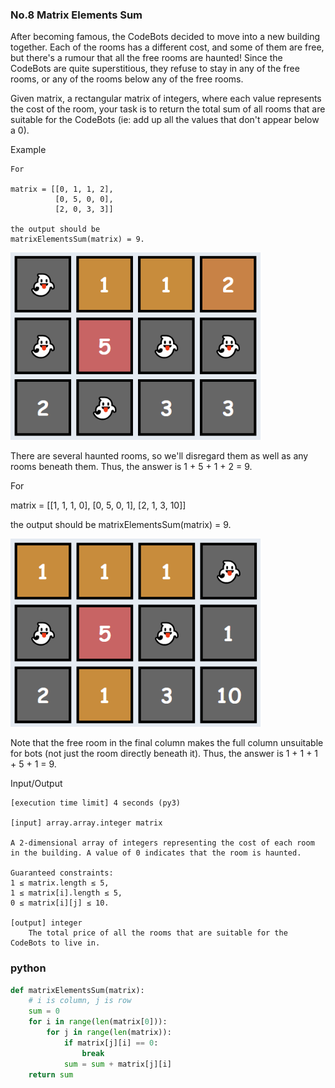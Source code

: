### No.8 Matrix Elements Sum
After becoming famous, the CodeBots decided to move into a new building together. Each of the rooms has a different cost, and some of them are free, but there's a rumour that all the free rooms are haunted! Since the CodeBots are quite superstitious, they refuse to stay in any of the free rooms, or any of the rooms below any of the free rooms.

Given matrix, a rectangular matrix of integers, where each value represents the cost of the room, your task is to return the total sum of all rooms that are suitable for the CodeBots (ie: add up all the values that don't appear below a 0).

Example

    For

    matrix = [[0, 1, 1, 2], 
              [0, 5, 0, 0], 
              [2, 0, 3, 3]]

    the output should be
    matrixElementsSum(matrix) = 9.  

![title](P08-1.png)  

There are several haunted rooms, so we'll disregard them as well as any rooms beneath them. Thus, the answer is 1 + 5 + 1 + 2 = 9.

For

matrix = [[1, 1, 1, 0], 
          [0, 5, 0, 1], 
          [2, 1, 3, 10]]

the output should be
matrixElementsSum(matrix) = 9.  

![title](P08-2.png)  

Note that the free room in the final column makes the full column unsuitable for bots (not just the room directly beneath it). Thus, the answer is 1 + 1 + 1 + 5 + 1 = 9.

Input/Output

    [execution time limit] 4 seconds (py3)

    [input] array.array.integer matrix

    A 2-dimensional array of integers representing the cost of each room in the building. A value of 0 indicates that the room is haunted.

    Guaranteed constraints:
    1 ≤ matrix.length ≤ 5,
    1 ≤ matrix[i].length ≤ 5,
    0 ≤ matrix[i][j] ≤ 10.

    [output] integer
        The total price of all the rooms that are suitable for the CodeBots to live in.
### python
```python
def matrixElementsSum(matrix):
    # i is column, j is row
    sum = 0
    for i in range(len(matrix[0])):
        for j in range(len(matrix)):
            if matrix[j][i] == 0:
                break
            sum = sum + matrix[j][i]
    return sum
```